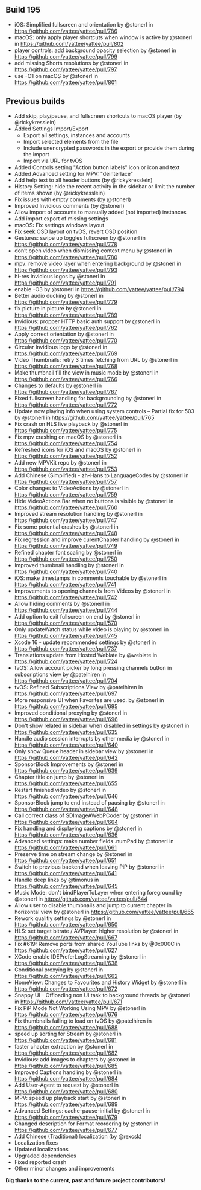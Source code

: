 ## Build 195
* iOS: Simplified fullscreen and orientation by @stonerl in https://github.com/yattee/yattee/pull/786
* macOS: only apply player shortcuts when window is active by @stonerl in https://github.com/yattee/yattee/pull/802
* player controls: add background opacity selection by @stonerl in https://github.com/yattee/yattee/pull/799
* add missing Shorts resolutions by @stonerl in https://github.com/yattee/yattee/pull/797
* use -O1 on macOS by @stonerl in https://github.com/yattee/yattee/pull/801

## Previous builds
* Add skip, play/pause, and fullscreen shortcuts to macOS player (by @rickykresslein)
* Added Settings Import/Export
  * Export all settings, instances and accounts
  * Import selected elements from the file
  * Include unencrypted passwords in the export or provide them during the import
  * Import via URL for tvOS
* Added Controls setting "Action button labels" icon or icon and text
* Added Advanced setting for MPV: "deinterlace"
* Add help text to all header buttons (by @rickykresslein)
* History Setting: hide the recent activity in the sidebar or limit the number of items shown (by @rickykresslein)
* Fix issues with empty comments (by @stonerl)
* Improved Invidious comments (by @stonerl)
* Allow import of accounts to manually added (not imported) instances
* Add import export of missing settings
* macOS: Fix settings windows layout
* Fix seek OSD layout on tvOS, revert OSD position
* Gestures: swipe up toggles fullscreen by @stonerl in https://github.com/yattee/yattee/pull/778
* don’t open video when dismissing context menu by @stonerl in https://github.com/yattee/yattee/pull/780
* mpv: remove video layer when entering background by @stonerl in https://github.com/yattee/yattee/pull/793
* hi-res invidious logos by @stonerl in https://github.com/yattee/yattee/pull/791
* enable -O3 by @stonerl in https://github.com/yattee/yattee/pull/794
* Better audio ducking by @stonerl in https://github.com/yattee/yattee/pull/779
* fix picture in picture by @stonerl in https://github.com/yattee/yattee/pull/789
* Invidious: propper HTTP basic auth support by @stonerl in https://github.com/yattee/yattee/pull/762
* Apply correct orientation by @stonerl in https://github.com/yattee/yattee/pull/770
* Circular Invidious logo by @stonerl in https://github.com/yattee/yattee/pull/769
* Video Thumbnails: retry 3 times fetching from URL by @stonerl in https://github.com/yattee/yattee/pull/768
* Make thumbnail fill the view in music mode by @stonerl in https://github.com/yattee/yattee/pull/766
* Changes to defaults by @stonerl in https://github.com/yattee/yattee/pull/767
* Fixed fullscreen handling for backgrounding by @stonerl in https://github.com/yattee/yattee/pull/772
* Update now playing info when using system controls – Partial fix for 503 by @stonerl in https://github.com/yattee/yattee/pull/765
* Fix crash on HLS live playback by @stonerl in https://github.com/yattee/yattee/pull/775
* Fix mpv crashing on macOS by @stonerl in https://github.com/yattee/yattee/pull/754
* Refreshed icons for iOS and macOS by @stonerl in https://github.com/yattee/yattee/pull/752
* Add new MPVKit repo by @stonerl in https://github.com/yattee/yattee/pull/753
* Add Chinese (Simplified) - zh-Hans to LanguageCodes by @stonerl in https://github.com/yattee/yattee/pull/757
* Color changes to VideoActions by @stonerl in https://github.com/yattee/yattee/pull/759
* Hide VideoActions Bar when no buttons is visible by @stonerl in https://github.com/yattee/yattee/pull/760
* Improved stream resolution handling by @stonerl in https://github.com/yattee/yattee/pull/747
* Fix some potential crashes by @stonerl in https://github.com/yattee/yattee/pull/748
* Fix regression and improve curentChapter handling by @stonerl in https://github.com/yattee/yattee/pull/749
* Refined chapter font scaling by @stonerl in https://github.com/yattee/yattee/pull/750
* Improved thumbnail handling  by @stonerl in https://github.com/yattee/yattee/pull/740
* iOS: make timestamps in comments touchable by @stonerl in https://github.com/yattee/yattee/pull/741
* Improvements to opening channels from Videos by @stonerl in https://github.com/yattee/yattee/pull/742
* Allow hiding comments by @stonerl in https://github.com/yattee/yattee/pull/744
* Add option to exit fullscreen on end by @stonerl in https://github.com/yattee/yattee/pull/570
* Only updateWatch status while video is playing by @stonerl in https://github.com/yattee/yattee/pull/745
* Xcode 16 - update recommended settings by @stonerl in https://github.com/yattee/yattee/pull/737
* Translations update from Hosted Weblate by @weblate in https://github.com/yattee/yattee/pull/724
* tvOS: Allow account picker by long pressing channels button in subscriptions view by @patelhiren in https://github.com/yattee/yattee/pull/704
* tvOS: Refined Subscriptions View by @patelhiren in https://github.com/yattee/yattee/pull/697
* More responsive UI when Favorites are used. by @stonerl in https://github.com/yattee/yattee/pull/695
* Improved conditional proxying by @stonerl in https://github.com/yattee/yattee/pull/696
* Don't show related in sidebar when disabled in settings by @stonerl in https://github.com/yattee/yattee/pull/635
* Handle audio session interrupts by other media by @stonerl in https://github.com/yattee/yattee/pull/640
* Only show Queue header in sidebar view by @stonerl in https://github.com/yattee/yattee/pull/642
* SponsorBlock Improvements by @stonerl in https://github.com/yattee/yattee/pull/639
* Chapter title on jump by @stonerl in https://github.com/yattee/yattee/pull/655
* Restart finished video by @stonerl in https://github.com/yattee/yattee/pull/646
* SponsorBlock jump to end instead of pausing by @stonerl in https://github.com/yattee/yattee/pull/648
* Call correct class of  SDImageAWebPCoder by @stonerl in https://github.com/yattee/yattee/pull/664
* Fix handling and displaying captions by @stonerl in https://github.com/yattee/yattee/pull/636
* Advanced settings: make number fields .numPad by @stonerl in https://github.com/yattee/yattee/pull/661
* Preserve time on stream change by @stonerl in https://github.com/yattee/yattee/pull/651
* Switch to previous backend when leaving PiP by @stonerl in https://github.com/yattee/yattee/pull/641
* Handle deep links by @timonus in https://github.com/yattee/yattee/pull/645
* Music Mode: don't bindPlayerToLayer when entering foreground by @stonerl in https://github.com/yattee/yattee/pull/644
* Allow user to disable thumbnails and jump to current chapter in horizontal view by @stonerl in https://github.com/yattee/yattee/pull/665
* Rework qualitiy settings by @stonerl in https://github.com/yattee/yattee/pull/650
* HLS: set target bitrate / AVPlayer: higher resolution by @stonerl in https://github.com/yattee/yattee/pull/667
* Fix #619: Remove ports from shared YouTube links by @0x000C in https://github.com/yattee/yattee/pull/627
* XCode enable IDEPreferLogStreaming by @stonerl in https://github.com/yattee/yattee/pull/638
* Conditional proxying by @stonerl in https://github.com/yattee/yattee/pull/662
* HomeView: Changes to Favourites and History Widget by @stonerl in https://github.com/yattee/yattee/pull/672
* Snappy UI - Offloading non UI task to background threads by @stonerl in https://github.com/yattee/yattee/pull/671
* Fix PiP Mode Not Working Using MPV by @stonerl in https://github.com/yattee/yattee/pull/676
* Fix thumbnails failing to load on tvOS by @patelhiren in https://github.com/yattee/yattee/pull/688
* speed up sorting for Stream by @stonerl in https://github.com/yattee/yattee/pull/681
* faster chapter extraction by @stonerl in https://github.com/yattee/yattee/pull/682
* Invidious: add images to chapters by @stonerl in https://github.com/yattee/yattee/pull/685
* Improved Captions handling by @stonerl in https://github.com/yattee/yattee/pull/684
* Add User-Agent to request by @stonerl in https://github.com/yattee/yattee/pull/680
* MPV: speed up playback start by @stonerl in https://github.com/yattee/yattee/pull/689
* Advanced Settings: cache-pause-initial by @stonerl in https://github.com/yattee/yattee/pull/679
* Changed description for Format reordering by @stonerl in https://github.com/yattee/yattee/pull/677
* Add Chinese (Traditional) localization (by @rexcsk)
* Localization fixes
* Updated localizations
* Upgraded dependencies
* Fixed reported crash
* Other minor changes and improvements

**Big thanks to the current, past and future project contributors!**
